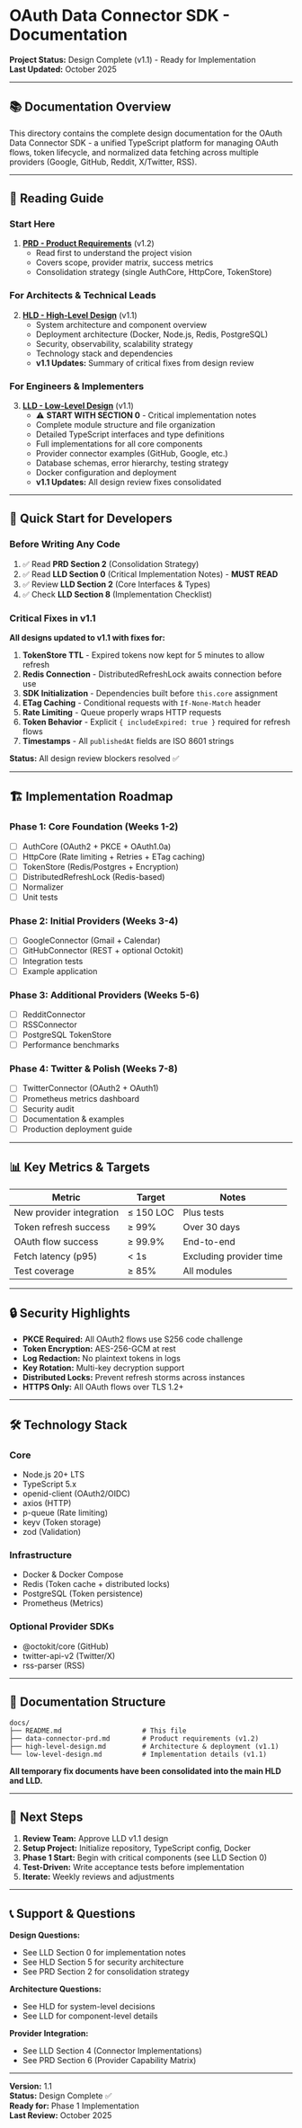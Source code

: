# OAuth Data Connector SDK - Documentation

**Project Status:** Design Complete (v1.1) - Ready for Implementation  
**Last Updated:** October 2025

---

## 📚 Documentation Overview

This directory contains the complete design documentation for the OAuth Data Connector SDK - a unified TypeScript platform for managing OAuth flows, token lifecycle, and normalized data fetching across multiple providers (Google, GitHub, Reddit, X/Twitter, RSS).

---

## 📖 Reading Guide

### Start Here
1. **[PRD - Product Requirements](data-connector-prd.md)** (v1.2)
   - Read first to understand the project vision
   - Covers scope, provider matrix, success metrics
   - Consolidation strategy (single AuthCore, HttpCore, TokenStore)

### For Architects & Technical Leads
2. **[HLD - High-Level Design](high-level-design.md)** (v1.1)
   - System architecture and component overview
   - Deployment architecture (Docker, Node.js, Redis, PostgreSQL)
   - Security, observability, scalability strategy
   - Technology stack and dependencies
   - **v1.1 Updates:** Summary of critical fixes from design review

### For Engineers & Implementers
3. **[LLD - Low-Level Design](low-level-design.md)** (v1.1)
   - ⚠️ **START WITH SECTION 0** - Critical implementation notes
   - Complete module structure and file organization
   - Detailed TypeScript interfaces and type definitions
   - Full implementations for all core components
   - Provider connector examples (GitHub, Google, etc.)
   - Database schemas, error hierarchy, testing strategy
   - Docker configuration and deployment
   - **v1.1 Updates:** All design review fixes consolidated

---

## 🎯 Quick Start for Developers

### Before Writing Any Code

1. ✅ Read **PRD Section 2** (Consolidation Strategy)
2. ✅ Read **LLD Section 0** (Critical Implementation Notes) - **MUST READ**
3. ✅ Review **LLD Section 2** (Core Interfaces & Types)
4. ✅ Check **LLD Section 8** (Implementation Checklist)

### Critical Fixes in v1.1

**All designs updated to v1.1 with fixes for:**
1. **TokenStore TTL** - Expired tokens now kept for 5 minutes to allow refresh
2. **Redis Connection** - DistributedRefreshLock awaits connection before use
3. **SDK Initialization** - Dependencies built before `this.core` assignment
4. **ETag Caching** - Conditional requests with `If-None-Match` header
5. **Rate Limiting** - Queue properly wraps HTTP requests
6. **Token Behavior** - Explicit `{ includeExpired: true }` required for refresh flows
7. **Timestamps** - All `publishedAt` fields are ISO 8601 strings

**Status:** All design review blockers resolved ✅

---

## 🏗️ Implementation Roadmap

### Phase 1: Core Foundation (Weeks 1-2)
- [ ] AuthCore (OAuth2 + PKCE + OAuth1.0a)
- [ ] HttpCore (Rate limiting + Retries + ETag caching)
- [ ] TokenStore (Redis/Postgres + Encryption)
- [ ] DistributedRefreshLock (Redis-based)
- [ ] Normalizer
- [ ] Unit tests

### Phase 2: Initial Providers (Weeks 3-4)
- [ ] GoogleConnector (Gmail + Calendar)
- [ ] GitHubConnector (REST + optional Octokit)
- [ ] Integration tests
- [ ] Example application

### Phase 3: Additional Providers (Weeks 5-6)
- [ ] RedditConnector
- [ ] RSSConnector
- [ ] PostgreSQL TokenStore
- [ ] Performance benchmarks

### Phase 4: Twitter & Polish (Weeks 7-8)
- [ ] TwitterConnector (OAuth2 + OAuth1)
- [ ] Prometheus metrics dashboard
- [ ] Security audit
- [ ] Documentation & examples
- [ ] Production deployment guide

---

## 📊 Key Metrics & Targets

| Metric | Target | Notes |
|--------|--------|-------|
| New provider integration | ≤ 150 LOC | Plus tests |
| Token refresh success | ≥ 99% | Over 30 days |
| OAuth flow success | ≥ 99.9% | End-to-end |
| Fetch latency (p95) | < 1s | Excluding provider time |
| Test coverage | ≥ 85% | All modules |

---

## 🔒 Security Highlights

- **PKCE Required:** All OAuth2 flows use S256 code challenge
- **Token Encryption:** AES-256-GCM at rest
- **Log Redaction:** No plaintext tokens in logs
- **Key Rotation:** Multi-key decryption support
- **Distributed Locks:** Prevent refresh storms across instances
- **HTTPS Only:** All OAuth flows over TLS 1.2+

---

## 🛠️ Technology Stack

### Core
- Node.js 20+ LTS
- TypeScript 5.x
- openid-client (OAuth2/OIDC)
- axios (HTTP)
- p-queue (Rate limiting)
- keyv (Token storage)
- zod (Validation)

### Infrastructure
- Docker & Docker Compose
- Redis (Token cache + distributed locks)
- PostgreSQL (Token persistence)
- Prometheus (Metrics)

### Optional Provider SDKs
- @octokit/core (GitHub)
- twitter-api-v2 (Twitter/X)
- rss-parser (RSS)

---

## 📝 Documentation Structure

```
docs/
├── README.md                    # This file
├── data-connector-prd.md        # Product requirements (v1.2)
├── high-level-design.md         # Architecture & deployment (v1.1)
└── low-level-design.md          # Implementation details (v1.1)
```

**All temporary fix documents have been consolidated into the main HLD and LLD.**

---

## 🚀 Next Steps

1. **Review Team:** Approve LLD v1.1 design
2. **Setup Project:** Initialize repository, TypeScript config, Docker
3. **Phase 1 Start:** Begin with critical components (see LLD Section 0)
4. **Test-Driven:** Write acceptance tests before implementation
5. **Iterate:** Weekly reviews and adjustments

---

## 📞 Support & Questions

**Design Questions:**
- See LLD Section 0 for implementation notes
- See HLD Section 5 for security architecture
- See PRD Section 2 for consolidation strategy

**Architecture Questions:**
- See HLD for system-level decisions
- See LLD for component-level details

**Provider Integration:**
- See LLD Section 4 (Connector Implementations)
- See PRD Section 6 (Provider Capability Matrix)

---

**Version:** 1.1  
**Status:** Design Complete ✅  
**Ready for:** Phase 1 Implementation  
**Last Review:** October 2025

